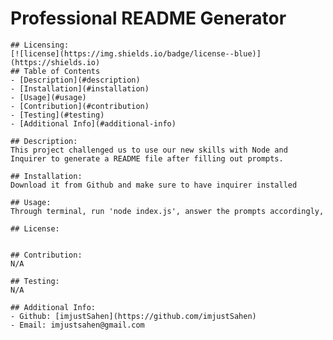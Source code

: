 # Professional README Generator
    ## Licensing:
    [![license](https://img.shields.io/badge/license--blue)](https://shields.io)
    ## Table of Contents 
    - [Description](#description)
    - [Installation](#installation)
    - [Usage](#usage)
    - [Contribution](#contribution)
    - [Testing](#testing)
    - [Additional Info](#additional-info)
    
    ## Description:
    This project challenged us to use our new skills with Node and Inquirer to generate a README file after filling out prompts.
    
    ## Installation:
    Download it from Github and make sure to have inquirer installed
    
    ## Usage:
    Through terminal, run 'node index.js', answer the prompts accordingly,
    
    ## License:
    
    
    ## Contribution:
    N/A
    
    ## Testing:
    N/A
    
    ## Additional Info:
    - Github: [imjustSahen](https://github.com/imjustSahen)
    - Email: imjustsahen@gmail.com 
